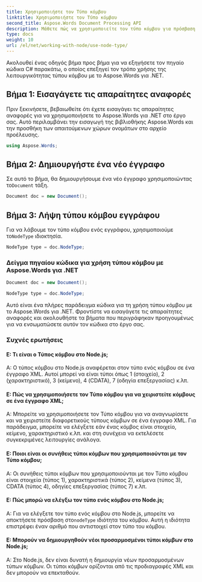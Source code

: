 ```yaml
---
title: Χρησιμοποιήστε τον Τύπο κόμβου
linktitle: Χρησιμοποιήστε τον Τύπο κόμβου
second_title: Aspose.Words Document Processing API
description: Μάθετε πώς να χρησιμοποιείτε τον τύπο κόμβου για πρόσβαση σε συγκεκριμένες πληροφορίες εγγράφων με το Aspose.Words για .NET.
type: docs
weight: 10
url: /el/net/working-with-node/use-node-type/
---
```


Ακολουθεί ένας οδηγός βήμα προς βήμα για να εξηγήσετε τον πηγαίο κώδικα C# παρακάτω, ο οποίος επεξηγεί τον τρόπο χρήσης της λειτουργικότητας τύπου κόμβου με το Aspose.Words για .NET.

## Βήμα 1: Εισαγάγετε τις απαραίτητες αναφορές
Πριν ξεκινήσετε, βεβαιωθείτε ότι έχετε εισαγάγει τις απαραίτητες αναφορές για να χρησιμοποιήσετε το Aspose.Words για .NET στο έργο σας. Αυτό περιλαμβάνει την εισαγωγή της βιβλιοθήκης Aspose.Words και την προσθήκη των απαιτούμενων χώρων ονομάτων στο αρχείο προέλευσης.

```csharp
using Aspose.Words;
```

## Βήμα 2: Δημιουργήστε ένα νέο έγγραφο
 Σε αυτό το βήμα, θα δημιουργήσουμε ένα νέο έγγραφο χρησιμοποιώντας το`Document` τάξη.

```csharp
Document doc = new Document();
```

## Βήμα 3: Λήψη τύπου κόμβου εγγράφου
Για να λάβουμε τον τύπο κόμβου ενός εγγράφου, χρησιμοποιούμε το`NodeType` ιδιοκτησία.

```csharp
NodeType type = doc.NodeType;
```

### Δείγμα πηγαίου κώδικα για χρήση τύπου κόμβου με Aspose.Words για .NET

```csharp
Document doc = new Document();

NodeType type = doc.NodeType;
```

Αυτό είναι ένα πλήρες παράδειγμα κώδικα για τη χρήση τύπου κόμβου με το Aspose.Words για .NET. Φροντίστε να εισαγάγετε τις απαραίτητες αναφορές και ακολουθήστε τα βήματα που περιγράφηκαν προηγουμένως για να ενσωματώσετε αυτόν τον κώδικα στο έργο σας.


### Συχνές ερωτήσεις

#### Ε: Τι είναι ο Τύπος κόμβου στο Node.js;

Α: Ο τύπος κόμβου στο Node.js αναφέρεται στον τύπο ενός κόμβου σε ένα έγγραφο XML. Αυτοί μπορεί να είναι τύποι όπως 1 (στοιχείο), 2 (χαρακτηριστικό), 3 (κείμενο), 4 (CDATA), 7 (οδηγία επεξεργασίας) κ.λπ.

#### Ε: Πώς να χρησιμοποιήσετε τον Τύπο κόμβου για να χειριστείτε κόμβους σε ένα έγγραφο XML;

Α: Μπορείτε να χρησιμοποιήσετε τον Τύπο κόμβου για να αναγνωρίσετε και να χειριστείτε διαφορετικούς τύπους κόμβων σε ένα έγγραφο XML. Για παράδειγμα, μπορείτε να ελέγξετε εάν ένας κόμβος είναι στοιχείο, κείμενο, χαρακτηριστικό κ.λπ. και στη συνέχεια να εκτελέσετε συγκεκριμένες λειτουργίες ανάλογα.

#### Ε: Ποιοι είναι οι συνήθεις τύποι κόμβων που χρησιμοποιούνται με τον Τύπο κόμβου;

Α: Οι συνήθεις τύποι κόμβων που χρησιμοποιούνται με τον Τύπο κόμβου είναι στοιχεία (τύπος 1), χαρακτηριστικά (τύπος 2), κείμενα (τύπος 3), CDATA (τύπος 4), οδηγίες επεξεργασίας (τύπος 7) κ.λπ.

#### Ε: Πώς μπορώ να ελέγξω τον τύπο ενός κόμβου στο Node.js;

 Α: Για να ελέγξετε τον τύπο ενός κόμβου στο Node.js, μπορείτε να αποκτήσετε πρόσβαση στο`nodeType` ιδιότητα του κόμβου. Αυτή η ιδιότητα επιστρέφει έναν αριθμό που αντιστοιχεί στον τύπο του κόμβου.

#### Ε: Μπορούν να δημιουργηθούν νέοι προσαρμοσμένοι τύποι κόμβων στο Node.js;

Α: Στο Node.js, δεν είναι δυνατή η δημιουργία νέων προσαρμοσμένων τύπων κόμβων. Οι τύποι κόμβων ορίζονται από τις προδιαγραφές XML και δεν μπορούν να επεκταθούν.